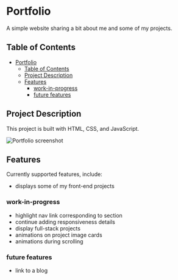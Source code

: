 # Portfolio

A simple website sharing a bit about me and some of my projects.

## Table of Contents

- [Portfolio](#portfolio)
  - [Table of Contents](#table-of-contents)
  - [Project Description](#project-description)
  - [Features](#features)
    - [work-in-progress](#work-in-progress)
    - [future features](#future-features)


## Project Description

This project is built with HTML, CSS, and JavaScript.

![Portfolio screenshot](https://marvinmante.com/assets/portfolio.png)

## Features

Currently supported features, include:
- displays some of my front-end projects

### work-in-progress
- highlight nav link corresponding to section
- continue adding responsiveness details
- display full-stack projects
- animations on project image cards
- animations during scrolling

### future features
- link to a blog
